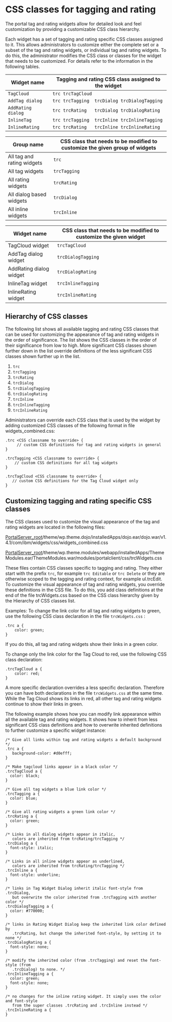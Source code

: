 # CSS classes for tagging and rating

The portal tag and rating widgets allow for detailed look and feel customization by providing a customizable CSS class hierarchy.

Each widget has a set of tagging and rating specific CSS classes assigned to it. This allows administrators to customize either the complete set or a subset of the tag and rating widgets, or individual tag and rating widgets. To do this, the administrator modifies the CSS class or classes for the widget that needs to be customized. For details refer to the information in the following tables.

|Widget name|Tagging and rating CSS class assigned to the widget|
|-----------|---------------------------------------------------|
|`TagCloud`|`trc trcTagCloud`|
|`AddTag dialog`|`trc trcTagging  trcDialog trcDialogTagging`|
|`AddRating dialog`|`trc trcRating   trcDialog trcDialogRating`|
|`InlineTag`|`trc trcTagging  trcInline trcInlineTagging`|
|`InlineRating`|`trc trcRating   trcInline trcInlineRating`|

|Group name|CSS class that needs to be modified to customize the given group of widgets|
|----------|---------------------------------------------------------------------------|
|All tag and rating widgets|`trc`|
|All tag widgets|`trcTagging`|
|All rating widgets|`trcRating`|
|All dialog based widgets|`trcDialog`|
|All inline widgets|`trcInline`|

|Widget name|CSS class that needs to be modified to customize the given widget|
|-----------|-----------------------------------------------------------------|
|TagCloud widget|`trcTagCloud`|
|AddTag dialog widget|`trcDialogTagging`|
|AddRating dialog widget|`trcDialogRating`|
|InlineTag widget|`trcInlineTagging`|
|InlineRating widget|`trcInlineRating`|

## Hierarchy of CSS classes

The following list shows all available tagging and rating CSS classes that can be used for customizing the appearance of tag and rating widgets in the order of significance. The list shows the CSS classes in the order of their significance from low to high. More significant CSS classes shown further down in the list override definitions of the less significant CSS classes shown further up in the list.

1.  `trc`
2.  `trcTagging`
3.  `trcRating`
4.  `trcDialog`
5.  `trcDialogTagging`
6.  `trcDialogRating`
7.  `trcInline`
8.  `trcInlineTagging`
9.  `trcInlineRating`

Administrators can override each CSS class that is used by the widget by adding customized CSS classes of the following format in file widgets\_combined.css:

```
.trc <CSS classname to override> {
     // custom CSS definitions for tag and rating widgets in general
}
    
.trcTagging <CSS classname to override> {
    // custom CSS definitions for all tag widgets
}
    
.trcTagCloud <CSS classname to override> {
   // custom CSS definitions for the Tag Cloud widget only
}
```

## Customizing tagging and rating specific CSS classes

The CSS classes used to customize the visual appearance of the tag and rating widgets are located in the following files:

[PortalServer\_root](../../../guide_me/wpsdirstr.md#portalserver_root)/theme/wp.theme.dojo/installedApps/dojo.ear/dojo.war/v1.4.1/com/ibm/widgets/css/widgets_combined.css


[PortalServer\_root](../../../guide_me/wpsdirstr.md#portalserver_root)/theme/wp.theme.modules/webapp/installedApps/ThemeModules.ear/ThemeModules.war/modules/portalclient/css/trcWidgets.css

These files contain CSS classes specific to tagging and rating. They either start with the prefix `trc`, for example `trc Editable` or `trc Delete` or they are otherwise scoped to the tagging and rating context, for example ul.trcEdit. To customize the visual appearance of tag and rating widgets, you override these definitions in the CSS file. To do this, you add class definitions at the end of the file trcWidgets.css based on the CSS class hierarchy given by the Hierarchy of CSS classes list.

Examples: To change the link color for all tag and rating widgets to green, use the following CSS class declaration in the file `trcWidgets.css` :

```
.trc a {
    color: green;
}
```

If you do this, all tag and rating widgets show their links in a green color.

To change only the link color for the Tag Cloud to red, use the following CSS class declaration:

```
.trcTagCloud a {
    color: red;
}
```

A more specific declaration overrides a less specific declaration. Therefore you can have both declarations in the file `trcWidgets.css` at the same time. While the Tag Cloud shows its links in red, all other tag and rating widgets continue to show their links in green.

The following example shows how you can modify link appearance within all the available tag and rating widgets. It shows how to inherit from less significant CSS class definitions and how to overwrite inherited definitions to further customize a specific widget instance:

```
/* Give all links within tag and rating widgets a default background */
.trc a {
   background-color: #d0efff;
}

/* Make tagcloud links appear in a black color */
.trcTagCloud a {
  color: black;
}

/* Give all tag widgets a blue link color */
.trcTagging a {
  color: blue;
}

/* Give all rating widgets a green link color */
.trcRating a {
  color: green;
}

/* Links in all dialog widgets appear in italic,
   colors are inherited from trcRating/trcTagging */
.trcDialog a {
  font-style: italic;
}

/* Links in all inline widgets appear as underlined,
   colors are inherited from trcRating/trcTagging */
.trcInline a {
  font-style: underline;
}

/* links in Tag Widget Dialog inherit italic font-style from .trcDialog,
   but overwrite the color inherited from .trcTagging with another color */
.trcDialogTagging a {
  color: #770000;
}

/* links in Rating Widget Dialog keep the inherited link color defined by 
   .trcRating, but change the inherited font-style, by setting it to none */
.trcDialogRating a {
  font-style: none;
}

/* modify the inherited color (from .trcTagging) and reset the font-style (from
   .trcDialog) to none. */
.trcInlineTagging a {
  color: green;
  font-style: none;
}

/* no changes for the inline rating widget. It simply uses the color and font-style
   from the super classes .trcRating and .trcInline instead */
.trcInlineRating a {
}
```

